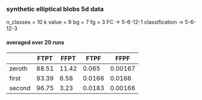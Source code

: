 ### synthetic elliptical blobs 5d data 
n_classes = 10
k value = 9 
bg = 7
fg = 3
FC -> 5-6-12-1
classification -> 5-6-12-3
  
#### averaged over 20 runs
| | FTPT | FFPT | FTPF|  FFPF |
| - | - | - | - | - |
| zeroth | 88.51  | 11.42  | 0.065 | 0.00167 |
| first | 93.39  | 6.58   |  0.0166 | 0.0166  |
| second | 96.75 | 3.23 | 0.0183  | 0.00166 |
